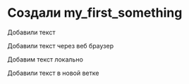 ﻿# Создали my_first_something

Добавили текст

Добавили текст через веб браузер


Добавим текст локально

Добавили текст в новой ветке 